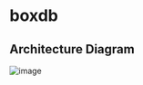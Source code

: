 # boxdb

## Architecture Diagram

![image](https://github.com/neil-and-void/boxdb/assets/46465568/4065ab23-7370-4f2c-9acb-5843e19e8d7f)
